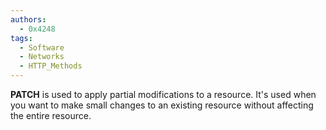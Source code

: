 ```yaml
---
authors: 
  - 0x4248
tags:
  - Software
  - Networks
  - HTTP_Methods
---
```

**PATCH** is used to apply partial modifications to a resource. It's used when you want to make small changes to an existing resource without affecting the entire resource.